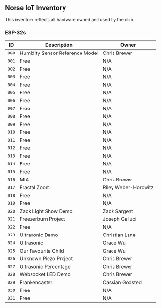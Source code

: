 ## Norse IoT Inventory
This inventory reflects all hardware owned and used by the club.

### ESP-32s

| ID          | Description            | Owner                |
| ----------- | ---------------------- | ----                 |
| `000`       | Humidity Sensor Reference Model  | Chris Brewer         |
| `001`       | Free  | N/A         |
| `002`       | Free  | N/A         |
| `003`       | Free  | N/A         |
| `004`       | Free  | N/A         |
| `005`       | Free  | N/A         |
| `006`       | Free  | N/A         |
| `007`       | Free  | N/A         |
| `008`       | Free  | N/A         |
| `009`       | Free  | N/A         |
| `010`       | Free  | N/A         |
| `011`       | Free  | N/A         |
| `012`       | Free  | N/A         |
| `013`       | Free  | N/A         |
| `014`       | Free  | N/A         |
| `015`       | Free  | N/A         |
| `016`       | MIA  | Chris Brewer         |
| `017`       | Fractal Zoom           | Riley Weber-Horowitz |
| `018`       | Free                   | N/A                  |
| `019`       | Free                   | N/A                  |
| `020`       | Zack Light Show Demo   | Zack Sargent         |
| `021`       | Freezerburn Project    | Joseph Galluci       |
| `022`       | Free                   | N/A                  |
| `023`       | Ultrasonic Demo        | Christian Lane       |
| `024`       | Ultrasonic             | Grace Wu             |
| `025`       | Our Favourite Child    | Grace Wu             |
| `026`       | Unknown Piezo Project  | Chris Brewer         |
| `027`       | Ultrasonic Percentage  | Chris Brewer         |
| `028`       | Websocket LED Demo     | Chris Brewer         |
| `029`       | Frankencaster          | Cassian Godsted      |
| `030`       | Free                   | N/A      |
| `031`       | Free      | N/A      |

